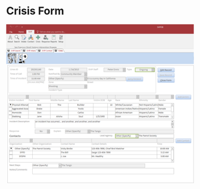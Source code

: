 # Crisis Form

![SVIP Crisis Form](CrisisFormFilled.png "SVIP Crisis Form")

<!-- for sizing images -->
<!-- <img src="http://image.com/image.png" width="200" height="100" /> -->